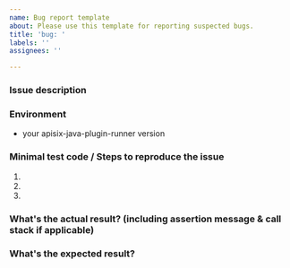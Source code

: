 ```yaml
---
name: Bug report template
about: Please use this template for reporting suspected bugs.
title: 'bug: '
labels: ''
assignees: ''

---
```


### Issue description

### Environment

* your apisix-java-plugin-runner version

### Minimal test code / Steps to reproduce the issue

1.
2.
3.

### What's the actual result? (including assertion message & call stack if applicable)

### What's the expected result?
